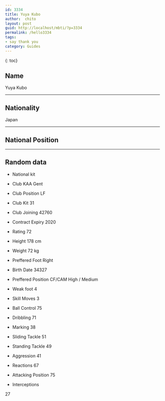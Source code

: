 ```yaml
---
id: 3334
title: Yuya Kubo
author:  chito 
layout: post
guid: http://localhost/mbti/?p=3334
permalink: /hello3334
tags:
- say thank you
category: Guides
---
```



{: toc}


## Name  
Yuya Kubo 

* * *

## Nationality  
Japan 

* * *

## National Position 

* * *

## Random data 

  * National kit 
  * Club 
KAA Gent 

  * Club Position 
LF 

  * Club Kit 
31 

  * Club Joining 
42760 

  * Contract Expiry 
2020 

  * Rating 
72 

  * Height 
178 cm 

  * Weight 
72 kg 

  * Preffered Foot 
Right 

  * Birth Date 
34327 

  * Preffered Position 
CF/CAM High / Medium 

  * Weak foot 
4 

  * Skill Moves 
3 

  * Ball Control 
75 

  * Dribbling 
71 

  * Marking 
38 

  * Sliding Tackle 
51 

  * Standing Tackle 
49 

  * Aggression 
41 

  * Reactions 
67 

  * Attacking Position 
75 

  * Interceptions 

27</ul>